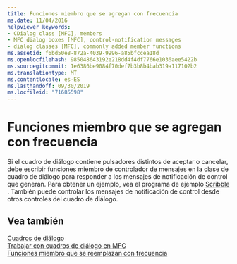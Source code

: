 ```yaml
---
title: Funciones miembro que se agregan con frecuencia
ms.date: 11/04/2016
helpviewer_keywords:
- CDialog class [MFC], members
- MFC dialog boxes [MFC], control-notification messages
- dialog classes [MFC], commonly added member functions
ms.assetid: f6bd50e8-872a-4039-9996-a85bfccea18d
ms.openlocfilehash: 985048643192e218dd4f4df7766e1036aee5422b
ms.sourcegitcommit: 1e6386be9084f70def7b3b8b4bab319a117102b2
ms.translationtype: MT
ms.contentlocale: es-ES
ms.lasthandoff: 09/30/2019
ms.locfileid: "71685598"
---
```

# <a name="commonly-added-member-functions"></a>Funciones miembro que se agregan con frecuencia

Si el cuadro de diálogo contiene pulsadores distintos de aceptar o cancelar, debe escribir funciones miembro de controlador de mensajes en la clase de cuadro de diálogo para responder a los mensajes de notificación de control que generan. Para obtener un ejemplo, vea el programa de ejemplo [Scribble](../overview/visual-cpp-samples.md) . También puede controlar los mensajes de notificación de control desde otros controles del cuadro de diálogo.

## <a name="see-also"></a>Vea también

[Cuadros de diálogo](../mfc/dialog-boxes.md)<br/>
[Trabajar con cuadros de diálogo en MFC](../mfc/life-cycle-of-a-dialog-box.md)<br/>
[Funciones miembro que se reemplazan con frecuencia](../mfc/commonly-overridden-member-functions.md)

